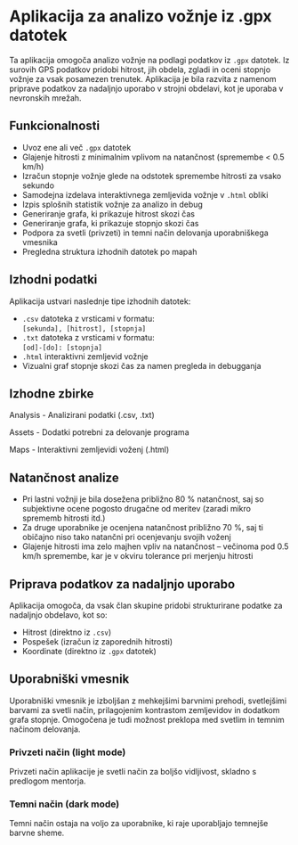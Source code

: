 # Aplikacija za analizo vožnje iz .gpx datotek

Ta aplikacija omogoča analizo vožnje na podlagi podatkov iz `.gpx` datotek. Iz surovih GPS podatkov pridobi hitrost, jih obdela, zgladi in oceni stopnjo vožnje za vsak posamezen trenutek. Aplikacija je bila razvita z namenom priprave podatkov za nadaljnjo uporabo v strojni obdelavi, kot je uporaba v nevronskih mrežah.

## Funkcionalnosti

- Uvoz ene ali več `.gpx` datotek
- Glajenje hitrosti z minimalnim vplivom na natančnost (spremembe < 0.5 km/h)
- Izračun stopnje vožnje glede na odstotek spremembe hitrosti za vsako sekundo
- Samodejna izdelava interaktivnega zemljevida vožnje v `.html` obliki
- Izpis splošnih statistik vožnje za analizo in debug
- Generiranje grafa, ki prikazuje hitrost skozi čas
- Generiranje grafa, ki prikazuje stopnjo skozi čas
- Podpora za svetli (privzeti) in temni način delovanja uporabniškega vmesnika
- Pregledna struktura izhodnih datotek po mapah

## Izhodni podatki

Aplikacija ustvari naslednje tipe izhodnih datotek:

- `.csv` datoteka z vrsticami v formatu:  
  `[sekunda], [hitrost], [stopnja]`
- `.txt` datoteka z vrsticami v formatu:  
  `[od]-[do]: [stopnja]`
- `.html` interaktivni zemljevid vožnje
- Vizualni graf stopnje skozi čas za namen pregleda in debugganja

## Izhodne zbirke

Analysis - Analizirani podatki (.csv, .txt)

Assets - Dodatki potrebni za delovanje programa

Maps - Interaktivni zemljevidi voženj (.html)

## Natančnost analize

- Pri lastni vožnji je bila dosežena približno 80 % natančnost, saj so subjektivne ocene pogosto drugačne od meritev (zaradi mikro sprememb hitrosti itd.)
- Za druge uporabnike je ocenjena natančnost približno 70 %, saj ti običajno niso tako natančni pri ocenjevanju svojih voženj
- Glajenje hitrosti ima zelo majhen vpliv na natančnost – večinoma pod 0.5 km/h spremembe, kar je v okviru tolerance pri merjenju hitrosti

## Priprava podatkov za nadaljnjo uporabo

Aplikacija omogoča, da vsak član skupine pridobi strukturirane podatke za nadaljnjo obdelavo, kot so:

- Hitrost (direktno iz `.csv`)
- Pospešek (izračun iz zaporednih hitrosti)
- Koordinate (direktno iz `.gpx` datotek)

## Uporabniški vmesnik

Uporabniški vmesnik je izboljšan z mehkejšimi barvnimi prehodi, svetlejšimi barvami za svetli način, prilagojenim kontrastom zemljevidov in dodatkom grafa stopnje. Omogočena je tudi možnost preklopa med svetlim in temnim načinom delovanja.

### Privzeti način (light mode)

Privzeti način aplikacije je svetli način za boljšo vidljivost, skladno s predlogom mentorja.

### Temni način (dark mode)

Temni način ostaja na voljo za uporabnike, ki raje uporabljajo temnejše barvne sheme.